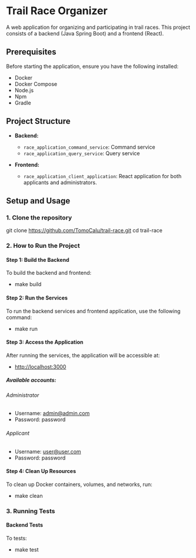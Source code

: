 # Trail Race Organizer

A web application for organizing and participating in trail races. This project consists of a backend (Java Spring Boot) and a frontend (React).

## Prerequisites

Before starting the application, ensure you have the following installed:

- Docker
- Docker Compose
- Node.js
- Npm
- Gradle

## Project Structure

- **Backend:**
    - `race_application_command_service`: Command service
    - `race_application_query_service`: Query service

- **Frontend:**
    - `race_application_client_application`: React application for both applicants and administrators.

## Setup and Usage

### 1. Clone the repository

git clone https://github.com/TomoCalu/trail-race.git
cd trail-race

### 2. How to Run the Project

#### Step 1: Build the Backend

To build the backend and frontend: 
- make build

#### Step 2: Run the Services

To run the backend services and frontend application, use the following command:

- make run

#### Step 3: Access the Application

After running the services, the application will be accessible at:

- [http://localhost:3000](http://localhost:3000)
##### Available accounts:

###### Administrator

- Username: admin@admin.com
- Password: password

###### Applicant

- Username: user@user.com
- Password: password 

#### Step 4: Clean Up Resources

To clean up Docker containers, volumes, and networks, run:

- make clean

### 3. Running Tests

#### Backend Tests

To tests:

- make test
